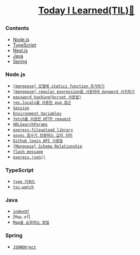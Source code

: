 # <p align="center">[Today I Learned(TIL)🚀](https://github.com/Brylimo/TIL/issues)</p>
### Contents
- [Node.js](#Node.js)
- [TypeScript](#TypeScript)
- [Nest.js](#Nest.js)
- [Java](#Java)
- [Spring](#Spring)

### Node.js
- [`[mongoose] 모델에 statics function 추가하기`](https://github.com/Brylimo/TIL/issues/2)
- [`[mongoose] regular expression을 사용하여 keyword 서치하기`](https://github.com/Brylimo/TIL/issues/3)
- [`password hashing(bcrypt 사용법)`](https://github.com/Brylimo/TIL/issues/4)
- [`res.locals를 이용한 pug 접근`](https://github.com/Brylimo/TIL/issues/5)
- [`Session`](https://github.com/Brylimo/TIL/issues/6)
- [`Environment Variables`](https://github.com/Brylimo/TIL/issues/7)
- [`fetch를 이용한 HTTP request`](https://github.com/Brylimo/TIL/issues/8)
- [`URLSearchParams`](https://github.com/Brylimo/TIL/issues/9)
- [`express-fileupload library`](https://github.com/Brylimo/TIL/issues/12)
- [`async 함수가 반환하는 값의 의미`](https://github.com/Brylimo/TIL/issues/13)
- [`Github login API 사용법`](https://github.com/Brylimo/TIL/issues/14)
- [`[Mongoose] Schema Relationship`](https://github.com/Brylimo/TIL/issues/15)
- [`flash message`](https://github.com/Brylimo/TIL/issues/16)
- [`express.json()`](https://github.com/Brylimo/TIL/issues/17)

### TypeScript
- [`type 키워드`](https://github.com/Brylimo/TIL/issues/10)
- [`tsc-watch`](https://github.com/Brylimo/TIL/issues/11)

### Java
- [`indexOf`](https://github.com/Brylimo/TIL/issues/18)
- [`Map.of`]
- [`Map을 순회하는 방법`](https://github.com/Brylimo/TIL/issues/19)

### Spring
- [`JSONObject`](https://github.com/Brylimo/TIL/issues/20)
